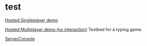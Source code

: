 # test

[Hosted Singleplayer demo](https://willkillson.github.io/test/)

[Hosted Multiplayer demo (no interaction)](http://testtyper-testtyper.1d35.starter-us-east-1.openshiftapps.com/)
Testbed for a typing game.



[ServerConsole](https://console.starter-us-east-1.openshift.com/console/project/testtyper/overview)
